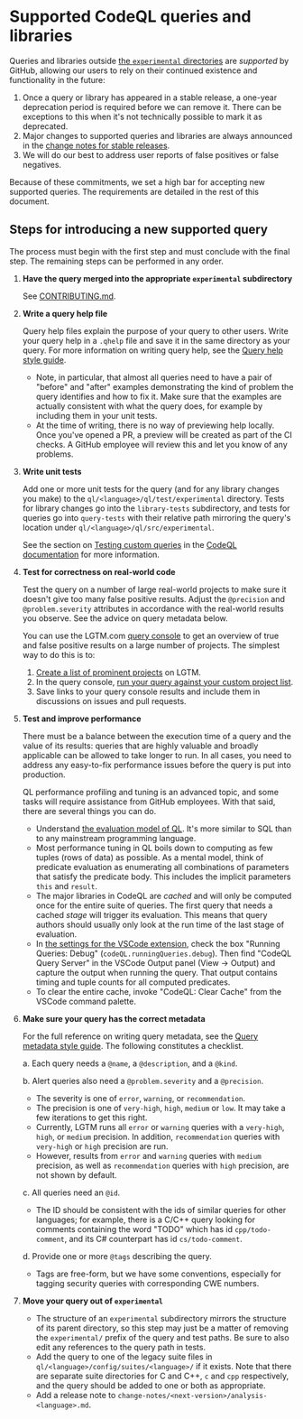 # Supported CodeQL queries and libraries

Queries and libraries outside [the `experimental` directories](experimental.md) are _supported_ by GitHub, allowing our users to rely on their continued existence and functionality in the future:

1. Once a query or library has appeared in a stable release, a one-year deprecation period is required before we can remove it. There can be exceptions to this when it's not technically possible to mark it as deprecated.
2. Major changes to supported queries and libraries are always announced in the [change notes for stable releases](../change-notes/).
3. We will do our best to address user reports of false positives or false negatives.

Because of these commitments, we set a high bar for accepting new supported queries. The requirements are detailed in the rest of this document.

## Steps for introducing a new supported query

The process must begin with the first step and must conclude with the final step. The remaining steps can be performed in any order.

1. **Have the query merged into the appropriate `experimental` subdirectory**

   See [CONTRIBUTING.md](../CONTRIBUTING.md).

2. **Write a query help file**

   Query help files explain the purpose of your query to other users. Write your query help in a `.qhelp` file and save it in the same directory as your query. For more information on writing query help, see the [Query help style guide](query-help-style-guide.md).

   - Note, in particular, that almost all queries need to have a pair of "before" and "after" examples demonstrating the kind of problem the query identifies and how to fix it. Make sure that the examples are actually consistent with what the query does, for example by including them in your unit tests.
   - At the time of writing, there is no way of previewing help locally. Once you've opened a PR, a preview will be created as part of the CI checks. A GitHub employee will review this and let you know of any problems.

3. **Write unit tests**

   Add one or more unit tests for the query (and for any library changes you make) to the `ql/<language>/ql/test/experimental` directory. Tests for library changes go into the `library-tests` subdirectory, and tests for queries go into `query-tests` with their relative path mirroring the query's location under `ql/<language>/ql/src/experimental`.

   See the section on [Testing custom queries](https://help.semmle.com/codeql/codeql-cli/procedures/test-queries.html) in the [CodeQL documentation](https://help.semmle.com/codeql/) for more information.

4. **Test for correctness on real-world code**

   Test the query on a number of large real-world projects to make sure it doesn't give too many false positive results. Adjust the `@precision` and `@problem.severity` attributes in accordance with the real-world results you observe. See the advice on query metadata below.

   You can use the LGTM.com [query console](https://lgtm.com/query) to get an overview of true and false positive results on a large number of projects. The simplest way to do this is to:

   1. [Create a list of prominent projects](https://lgtm.com/help/lgtm/managing-project-lists) on LGTM.
   2. In the query console, [run your query against your custom project list](https://lgtm.com/help/lgtm/using-query-console).
   3. Save links to your query console results and include them in discussions on issues and pull requests.

5. **Test and improve performance**

   There must be a balance between the execution time of a query and the value of its results: queries that are highly valuable and broadly applicable can be allowed to take longer to run. In all cases, you need to address any easy-to-fix performance issues before the query is put into production.

   QL performance profiling and tuning is an advanced topic, and some tasks will require assistance from GitHub employees. With that said, there are several things you can do.

   - Understand [the evaluation model of QL](https://help.semmle.com/QL/ql-handbook/evaluation.html). It's more similar to SQL than to any mainstream programming language.
   - Most performance tuning in QL boils down to computing as few tuples (rows of data) as possible. As a mental model, think of predicate evaluation as enumerating all combinations of parameters that satisfy the predicate body. This includes the implicit parameters `this` and `result`.
   - The major libraries in CodeQL are _cached_ and will only be computed once for the entire suite of queries. The first query that needs a cached _stage_ will trigger its evaluation. This means that query authors should usually only look at the run time of the last stage of evaluation.
   - In [the settings for the VSCode extension](https://help.semmle.com/codeql/codeql-for-vscode/reference/settings.html), check the box "Running Queries: Debug" (`codeQL.runningQueries.debug`). Then find "CodeQL Query Server" in the VSCode Output panel (View -> Output) and capture the output when running the query. That output contains timing and tuple counts for all computed predicates.
   - To clear the entire cache, invoke "CodeQL: Clear Cache" from the VSCode command palette.

6. **Make sure your query has the correct metadata**

   For the full reference on writing query metadata, see the [Query metadata style guide](query-metadata-style-guide.md). The following constitutes a checklist.

   a. Each query needs a `@name`, a `@description`, and a `@kind`.

   b. Alert queries also need a `@problem.severity` and a `@precision`.

      - The severity is one of `error`, `warning`, or `recommendation`.
      - The precision is one of `very-high`, `high`, `medium` or `low`. It may take a few iterations to get this right.
      - Currently, LGTM runs all `error` or `warning` queries with a `very-high`, `high`, or `medium` precision. In addition, `recommendation` queries with `very-high` or `high` precision are run.
      - However, results from `error` and `warning` queries with `medium` precision, as well as `recommendation` queries with `high` precision, are not shown by default.

   c. All queries need an `@id`.

      - The ID should be consistent with the ids of similar queries for other languages; for example, there is a C/C++ query looking for comments containing the word "TODO" which has id `cpp/todo-comment`, and its C# counterpart has id `cs/todo-comment`.

   d. Provide one or more `@tags` describing the query.

      - Tags are free-form, but we have some conventions, especially for tagging security queries with corresponding CWE numbers.

7. **Move your query out of `experimental`**

   - The structure of an `experimental` subdirectory mirrors the structure of its parent directory, so this step may just be a matter of removing the `experimental/` prefix of the query and test paths. Be sure to also edit any references to the query path in tests.
   - Add the query to one of the legacy suite files in `ql/<language>/config/suites/<language>/` if it exists. Note that there are separate suite directories for C and C++, `c` and `cpp` respectively, and the query should be added to one or both as appropriate.
   - Add a release note to `change-notes/<next-version>/analysis-<language>.md`.
